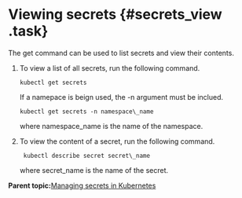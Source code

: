 # Viewing secrets {#secrets_view .task}

The get command can be used to list secrets and view their contents.

1.  To view a list of all secrets, run the following command.

    ``` {#codeblock_w45_vyp_ytb}
    kubectl get secrets
    ```

    If a namepace is beign used, the -n argument must be inclued.

    ``` {#codeblock_t1r_q2w_d5b}
    kubectl get secrets -n namespace\_name
    ```

    where namespace\_name is the name of the namespace.

2.  To view the content of a secret, run the following command.

    ``` {#codeblock_tgp_wyp_ytb}
     kubectl describe secret secret\_name
    ```

    where secret\_name is the name of the secret.


**Parent topic:**[Managing secrets in Kubernetes](managing_secrets_kubernetes.md)

